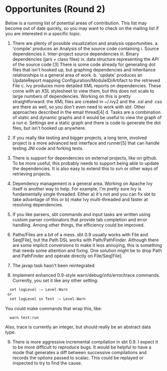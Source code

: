 # Opportunites (Round 2)

Below is a running list of potential areas of contribution.  This list may become out of date quickly, so you may want to check on the mailing list if you are interested in a specific topic.

1. There are plenty of possible visualization and analysis opportunities.
 a. 'compile' produces an Analysis of the source code containing
  i. Source dependencies
  ii. Inter-project source dependencies
  iii. Binary dependencies (jars + class files)
  iv. data structure representing the API of the source code [3]
  There is some code already for generating dot files that isn't hooked up, but graphing dependencies and inheritance relationships is a general area of work.
 b. 'update' produces an UpdateReport mapping Configuration/ModuleID/Artifact to the retrieved File
 c. Ivy produces more detailed XML reports on dependencies.  These come with an XSL stylesheet to view them, but this does not scale to large numbers of dependencies.  Working on this is pretty straightforward: the XML files are created in ~/.ivy2 and the .xsl and .css are there as well, so you don't even need to work with sbt.  Other approaches described in the email thread[4]
 d. Tasks are a combination of static and dynamic graphs and it would be useful to view the graph of a run
 e. Settings are a static graph and there is code to generate the dot files, but isn't hooked up anywhere.

2. If you really like testing and bigger projects, a long term, involved project is a more advanced test interface and runner[5] that can handle testing JNI code and forking tests.

3. There is support for dependencies on external projects, like on github.  To be more useful, this probably needs to support being able to update the dependencies.  It is also easy to extend this to svn or other ways of retrieving projects.

4. Dependency management is a general area.  Working on Apache Ivy itself is another way to help.  For example, I'm pretty sure Ivy is fundamentally single threaded.  Either a) it's not and you can fix sbt to take advantage of this or b) make Ivy multi-threaded and faster at resolving dependencies.

5. If you like parsers, sbt commands and input tasks are written using custom parser combinators that provide tab completion and error handling.  Among other things, the efficiency could be improved.

6. Paths/Files are a bit of a mess.  sbt 0.9 usually works with File and Seq[File], but the Path DSL works with Path/PathFinder.  Although there are some implicit conversions to make it less annoying, this is something that needs some attention and fixing.  One solution might be to drop Path and PathFinder and operate directly on File/Seq[File].

7. The javap task hasn't been reintegrated

8. Implement enhanced 0.9-style warn/debug/info/error/trace commands.  Currently, you set it like any other setting:
```scala
  set logLevel := Level.Warn
 or
  set logLevel in Test := Level.Warn
```

 You could make commands that wrap this, like:
```text
  warn test:run
```
 Also, trace is currently an integer, but should really be an abstract data type.

9. There is more aggressive incremental compilation in sbt 0.9.  I expect it to be more difficult to reproduce bugs.  It would be helpful to have a mode that generates a diff between successive compilations and records the options passed to scalac.  This could be replayed or inspected to try to find the cause.
